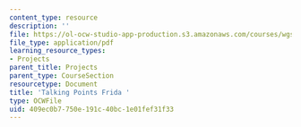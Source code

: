 ```yaml
---
content_type: resource
description: ''
file: https://ol-ocw-studio-app-production.s3.amazonaws.com/courses/wgs-s10-special-topics-in-women-gender-studies-seminar-latina-womens-voices-spring-2010/409ec0b7750e191c40bc1e01fef31f33_MITWGS_S10S10_tp_frida.pdf
file_type: application/pdf
learning_resource_types:
- Projects
parent_title: Projects
parent_type: CourseSection
resourcetype: Document
title: 'Talking Points Frida '
type: OCWFile
uid: 409ec0b7-750e-191c-40bc-1e01fef31f33
---
```

